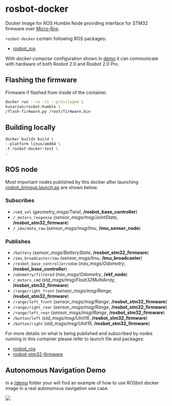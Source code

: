 # rosbot-docker

Docker Image for ROS Humble Node providing interface for STM32 firmware over [Micro-Ros](https://micro.ros.org/).

`rosbot-docker` contain following ROS packages:
- [rosbot_ros](https://github.com/husarion/rosbot_ros/tree/humble)

With *docker-compose* configuration shown in [demo](./demo) it can communicate with hardware of both Rosbot 2.0 and Rosbot 2.0 Pro.

## Flashing the firmware

Firmware if flashed from inside of the container.

``` bash
docker run --rm -it --privileged \
husarion/rosbot:humble \
/flash-firmware.py /root/firmware.bin
```

## Building locally

``` bash
docker buildx build \
--platform linux/amd64 \
-t rosbot-docker-test \
.
```

<!-- ## Configuring Orbbec Astra

In *docker-compose.yaml* you have to change `device` passed to docker. For more information refer to `astra-docker` [README.md](https://github.com/husarion/astra-docker) -->


## ROS node

Most important nodes published by this docker after launching [rosbot_bringup.launch.py](https://github.com/husarion/rosbot_ros/blob/humble/src/rosbot_bringup/launch/rosbot_bringup.launch.py) are shown below.


### Subscribes

- `/cmd_vel` (*geometry_msgs/Twist*, **/rosbot_base_controller**)
- `/_motors_response` (*sensor_msgs/msg/JointState*, **/rosbot_stm32_firmware**)
- `/_imu/data_raw` (*sensor_msgs/msg/Imu*, **/imu_sensor_node**)

### Publishes
- `/battery` (*sensor_msgs/BatteryState*, **/rosbot_stm32_firmware**)
- `/imu_broadcaster/imu` (*sensor_msgs/Imu*, **/imu_broadcaster**)
- `/rosbot_base_controller/odom` (*nav_msgs/Odometry*, **/rosbot_base_controller**)
- `/odometry/filtered` (*nav_msgs/Odometry*, **/ekf_node**)
- `/_motors_cmd` (*std_msgs/msg/Float32MultiArray*, **/rosbot_stm32_firmware**)
- `/range/right_front` (*sensor_msgs/msg/Range*, **/rosbot_stm32_firmware**)
- `/range/left_front` (*sensor_msgs/msg/Range*, **/rosbot_stm32_firmware**)
- `/range/right_rear` (*sensor_msgs/msg/Range*, **/rosbot_stm32_firmware**)
- `/range/left_rear` (*sensor_msgs/msg/Range*, **/rosbot_stm32_firmware**)
- `/button/left` (*std_msgs/msg/UInt16*, **/rosbot_stm32_firmware**)
- `/button/right` (*std_msgs/msg/UInt16*, **/rosbot_stm32_firmware**)

For more details on what is being published and subscribed by nodes running in this container please refer to launch file and packages:
- [rosbot_ros](https://github.com/husarion/rosbot_ros/tree/humble)
- [rosbot-stm32-firmware](https://github.com/husarion/rosbot-stm32-firmware/tree/ros2)

## Autonomous Navigation Demo

in a [/demo](/demo) folder your will find an example of how to use ROSbot docker image in a real autonomous navigation use case.

![](demo/.docs/rviz_mapping.png)
